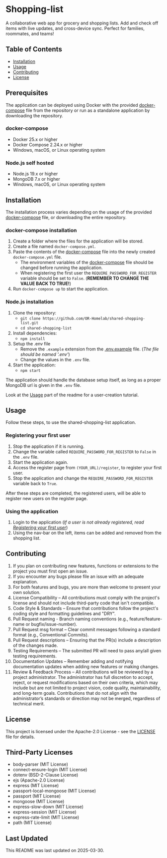 # Shopping-list

A collaborative web app for grocery and shopping lists. Add and check off items with live updates, and cross-device sync. Perfect for families, roommates, and teams!

## Table of Contents

- [Installation](#installation)
- [Usage](#usage)
- [Contributing](#contributing)
- [License](#license)

## Prerequisites

The application can be deployed using Docker with the provided [docker-compose](./docker-compose.yml) file from the repository or run as a standalone application by downloading the repository.

### docker-compose

- Docker 25.x or higher
- Docker Compose 2.24.x or higher
- Windows, macOS, or Linux operating system

### Node.js self hosted

- Node.js 19.x or higher
- MongoDB 7.x or higher
- Windows, macOS, or Linux operating system

## Installation

The installation process varies depending on the usage of the provided [docker-compose](./docker-compose.yml) file, or downloading the entire repository.

### docker-compose installation

1. Create a folder where the files for the application will be stored.
2. Create a file named `docker-compose.yml`.
3. Paste the contents of the [docker-compose](./docker-compose.yml) file into the newly created `docker-compose.yml` file.
    - The environment variables of the [docker-compose](./docker-compose.yml) file should be changed before running the application.
    - When registering the first user the `REQUIRE_PASSWORD_FOR_REGISTER` variable should be set to `False`. (**REMEMBER TO CHANGE THE VALUE BACK TO TRUE!**)
4. Run `docker-compose up` to start the application.

### Node.js installation

1. Clone the repository:
    - `git clone https://github.com/OR-Homelab/shared-shopping-list.git`
    - `cd shared-shopping-list`
2. Install dependencies:
    - `npm install`
3. Setup the .env file
    - Remove the `.example` extension from the [.env.example](./.env.example) file. (*The file should be named '.env'*)
    - Change the values in the `.env` file.
4. Start the application:
    - `npm start`

The application should handle the database setup itself, as long as a proper MongoDB url is given in the `.env` file.

Look at the [Usage](#usage) part of the readme for a user-creation tutorial.

## Usage

Follow these steps, to use the shared-shopping-list application.

### Registering your first user

1. Stop the application if it is running.
2. Change the variable called `REQUIRE_PASSWORD_FOR_REGISTER` to `False` in the `.env` file.
3. Start the application again.
4. Access the register page from `(YOUR_URL)/register`, to register your first user.
5. Stop the application and change the `REQUIRE_PASSWORD_FOR_REGISTER` variable back to `True`.

After these steps are completed, the registered users, will be able to register new users on the register page.

### Using the application

1. Login to the application (*If a user is not already registered, read [Registering your first user](#registering-your-first-user)*)
2. Using the nav-bar on the left, items can be added and removed from the shopping list.

## Contributing

1. If you plan on contributing new features, functions or extensions to the project you must first open an issue.
2. If you encounter any bugs please file an issue with an adequate explanation.
3. For both features and bugs, you are more than welcome to present your own solution.
4. License Compatibility – All contributions must comply with the project's license and should not include third-party code that isn't compatible.
5. Code Style & Standards – Ensure that contributions follow the project's coding style and formatting guidelines and "DRY".
6. Pull Request naming - Branch naming conventions (e.g., feature/feature-name or bugfix/issue-number).
7. Pull Request msg format – Clear commit messages following a standard format (e.g., Conventional Commits).
8. Pull Request descriptions – Ensuring that the PR(s) include a description of the changes made.
9. Testing Requirements – The submitted PR will need to pass any/all given testing requirements.
10. Documentation Updates – Remember adding and notifying documentation updates when adding new features or making changes.
11. Review & Feedback Process – All contributions will be reviewed by a project administrator. The administrator has full discretion to accept, reject, or request modifications based on their own criteria, which may include but are not limited to project vision, code quality, maintainability, and long-term goals. Contributions that do not align with the administrator’s standards or direction may not be merged, regardless of technical merit.

## License

This project is licensed under the Apache-2.0 License - see the [LICENSE](LICENSE) file for details.

## Third-Party Licenses

- body-parser (MIT License)
- connect-ensure-login (MIT License)
- dotenv (BSD-2-Clause License)
- ejs (Apache-2.0 License)
- express (MIT License)
- passport-local-mongoose (MIT License)
- passport (MIT License)
- mongoose (MIT License)
- express-slow-down (MIT License)
- express-session (MIT License)
- express-rate-limit (MIT License)
- path (MIT License)

## Last Updated

This README was last updated on 2025-03-30.
